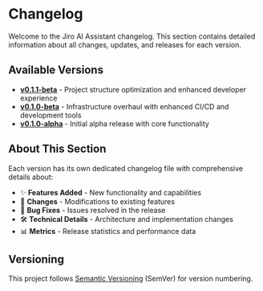 # Changelog

Welcome to the Jiro AI Assistant changelog. This section contains detailed information about all changes, updates, and releases for each version.

## Available Versions

- **[v0.1.1-beta](v0.1.1-beta.md)** - Project structure optimization and enhanced developer experience
- **[v0.1.0-beta](v0.1.0-beta.md)** - Infrastructure overhaul with enhanced CI/CD and development tools
- **[v0.1.0-alpha](v0.1.0-alpha.md)** - Initial alpha release with core functionality

## About This Section

Each version has its own dedicated changelog file with comprehensive details about:

- ✨ **Features Added** - New functionality and capabilities
- 🔄 **Changes** - Modifications to existing features
- 🐛 **Bug Fixes** - Issues resolved in the release
- 🛠️ **Technical Details** - Architecture and implementation changes
- 📊 **Metrics** - Release statistics and performance data

## Versioning

This project follows [Semantic Versioning](https://semver.org/spec/v2.0.0.html) (SemVer) for version numbering.
